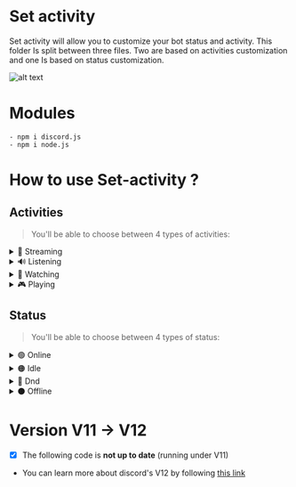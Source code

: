 # Set activity
Set activity will allow you to customize your bot status and activity.
This folder Is split between three files. 
Two are based on activities customization and one Is based on status customization.

![alt text](https://i.imgur.com/5i0TbsS_d.webp?maxwidth=760&fidelity=grand)

# Modules

```
- npm i discord.js
- npm i node.js
```

# How to use <b>Set-activity</b> ?

## Activities

> You'll be able to choose between 4 types of activities:

<details>
  <summary>🎥 Streaming</summary>
  
  ## Streaming
 - Streaming will allow you to set your bot activity to streaming.
 - <a href=https://github.com/Shedhatch/Set-activity/blob/0f945360f901f2c933943f6f4c8dc74f44cf289e/Set-Activities/Set-Streaming-Activity.js>Link to repo </a>
 - Code: 
  ```js
     game: {
      name: 'Streaming guys !',
      type: "STREAMING",
          url: "https://www.twitch.tv/shedhatch"
      }
  ```
 
</details>
<details>
  <summary>🔊 Listening</summary>
  
  ## Listening
 - Listening will allow you to set your bot activity to listening.
 - <a href=https://github.com/Shedhatch/Set-activity/blob/0f945360f901f2c933943f6f4c8dc74f44cf289e/Set-Activities/Set-Streaming-Activity.js>Link to repo </a>
 - Code: 
  ```js
  bot.user.setActivity("Placeholder_text", {type: 2});
  ```
 
</details>
<details>
  <summary>👀 Watching</summary>
  
  ## Watching
 - Watching will allow you to set your bot activity to watching.
 - <a href=https://github.com/Shedhatch/Set-activity/blob/0f945360f901f2c933943f6f4c8dc74f44cf289e/Set-Activities/Set-Streaming-Activity.js>Link to repo </a>
 - Code: 
  ```js
  bot.user.setActivity("Placeholder_text", {type: 3});
  ```
  
</details>
<details>
  <summary>🎮 Playing</summary>
  
  ## Playing
 - Playing will allow you to set your bot activity to playing.
 - <a href=https://github.com/Shedhatch/Set-activity/blob/0f945360f901f2c933943f6f4c8dc74f44cf289e/Set-Activities/Set-Streaming-Activity.js>Link to repo </a>
 - Code: 
  ```js
  bot.user.setActivity("Placeholder_text", {type: 1});
  ```
  
</details>

## Status

> You'll be able to choose between 4 types of status:


<details>
  <summary>🟢 Online</summary>
  
  ## Online
 - Online will allow you to set your bot status to online.
 - <a href=https://github.com/Shedhatch/Set-activity/blob/0f945360f901f2c933943f6f4c8dc74f44cf289e/Set-Status/Set-Status.js>Link to repo </a>
 - Code: 
  ```js
   bot.user.setStatus("online");
  ```
  
</details>
<details>
  <summary>🟠 Idle</summary>
  
  ## Idle
 - Idle will allow you to set your bot status to Idle.
 - <a href=https://github.com/Shedhatch/Set-activity/blob/0f945360f901f2c933943f6f4c8dc74f44cf289e/Set-Status/Set-Status.js>Link to repo </a>
 - Code: 
  ```js
   bot.user.setStatus("idle");
  ```
</details>
<details>
  <summary>🔴 Dnd</summary>
  
  ## Dnd
 - Dnd will allow you to set your bot status to Do Not Disturb.
 - <a href=https://github.com/Shedhatch/Set-activity/blob/0f945360f901f2c933943f6f4c8dc74f44cf289e/Set-Status/Set-Status.js>Link to repo </a>
 - Code: 
  ```js
   bot.user.setStatus("dnd");
  ```
  
</details>
<details>
  <summary>⚫ Offline </summary>
  
  ## Offline
 - Offline will allow you to set your bot status to offline.
 - <a href=https://github.com/Shedhatch/Set-activity/blob/0f945360f901f2c933943f6f4c8dc74f44cf289e/Set-Status/Set-Status.js>Link to repo </a>
 - Code: 
  ```js
   bot.user.setStatus("offline");
  ```
  
</details>

# Version V11 -> V12

- [x] The following code is <strong>not up to date</strong> (running under V11)<br>
- You can learn more about discord's V12 by following <a href=https://discordjs.guide/additional-info/changes-in-v13.html#before-you-start>this link</a>
